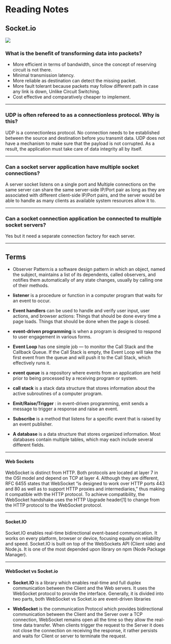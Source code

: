 # Reading Notes 

## Socket.io

![](https://socket.io/images/rooms.png)

### What is the benefit of transforming data into packets?

- More efficient in terms of bandwidth, since the concept of reserving circuit is not there.
- Minimal transmission latency.
- More reliable as destination can detect the missing packet.
- More fault tolerant because packets may follow different path in case any link is down, Unlike Circuit Switching.
- Cost effective and comparatively cheaper to implement.
_______________________________
### UDP is often refereed to as a connectionless protocol. Why is this?
UDP is a connectionless protocol. No connection needs to be established between the source and destination before you transmit data. UDP does not have a mechanism to make sure that the payload is not corrupted. As a result, the application must take care of data integrity all by itself.

___________________________________

### Can a socket server application have multiple socket connections?
A server socket listens on a single port and Multiple connections on the same server can share the same server-side IP/Port pair as long as they are associated with different client-side IP/Port pairs, and the server would be able to handle as many clients as available system resources allow it to.

___________________________________

### Can a socket connection application be connected to multiple socket servers?
Yes but it need a separate connection factory for each server.

____________________
## Terms 

* Observer Pattern:is a software design pattern in which an object, named the subject, maintains a list of its dependents, called observers, and notifies them automatically of any state changes, usually by calling one of their methods.

* **listener** is a procedure or function in a computer program that waits for an event to occur.

* **Event handlers** can be used to handle and verify user input, user actions, and browser actions: Things that should be done every time a page loads. Things that should be done when the page is closed. 

* **event-driven programming** is when a program is designed to respond to user engagement in various forms. 

* **Event Loop** has one simple job — to monitor the Call Stack and the Callback Queue. If the Call Stack is empty, the Event Loop will take the first event from the queue and will push it to the Call Stack, which effectively runs it.

* **event queue** is a repository where events from an application are held prior to being processed by a receiving program or system.

* **call stack** is a stack data structure that stores information about the active subroutines of a computer program.

* **Emit/Raise/Trigger** : in event-driven programming, emit sends a message to trigger a response and raise an event.

* **Subscribe** is a method that listens for a specific event that is raised by an event publisher.

* **A database** is a data structure that stores organized information. Most databases contain multiple tables, which may each include several different fields. 
 
________________________

#### Web Sockets

WebSocket is distinct from HTTP. Both protocols are located at layer 7 in the OSI model and depend on TCP at layer 4. Although they are different, RFC 6455 states that WebSocket “is designed to work over HTTP ports 443 and 80 as well as to support HTTP proxies and intermediaries,” thus making it compatible with the HTTP protocol. To achieve compatibility, the WebSocket handshake uses the HTTP Upgrade header[1] to change from the HTTP protocol to the WebSocket protocol.

______________________

#### Socket.IO
Socket.IO enables real-time bidirectional event-based communication. It works on every platform, browser or device, focusing equally on reliability and speed. Socket.IO is built on top of the WebSockets API (Client side) and Node.js. It is one of the most depended upon library on npm (Node Package Manager).

____________________________

#### WebSocket vs Socket.io

* **Socket.IO** is a library which enables real-time and full duplex communication between the Client and the Web servers. It uses the WebSocket protocol to provide the interface. Generally, it is divided into two parts, both WebSocket vs Socket.io are event-driven libraries

* **WebSocket** is the communication Protocol which provides bidirectional communication between the Client and the Server over a TCP connection, WebSocket remains open all the time so they allow the real-time data transfer. When clients trigger the request to the Server it does not close the connection on receiving the response, it rather persists and waits for Client or server to terminate the request.